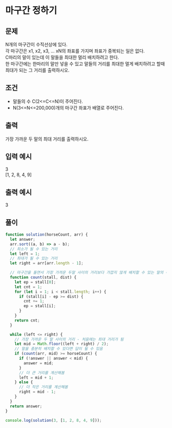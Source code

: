 # 마구간 정하기

## 문제

N개의 마구간이 수직선상에 있다.<br>
각 마구간은 x1, x2, x3, ... xN의 좌표를 가지며 좌표가 중복되는 일은 없다.<br>
C마리의 말이 있는데 이 말들을 최대한 멀리 배치하려고 한다.<br>
한 마구간에는 한마리의 말만 넣을 수 있고 말들의 거리를 최대한 멀게 배치하려고 할때 최대가 되는 그 거리를 출력하시오.


## 조건

- 말들의 수 C(2<=C<=N)이 주어진다.
- N(3<=N<=200,000)개의 마구간 좌표가 배열로 주어진다.

## 출력

가장 가까운 두 말의 최대 거리를 출력하시오.

## 입력 예시

3<br>
[1, 2, 8, 4, 9]

## 출력 예시

3

## 풀이

```js
function solution(horseCount, arr) {
  let answer;
  arr.sort((a, b) => a - b);
  // 최소가 될 수 있는 거리
  let left = 1;
  // 최대가 될 수 있는 거리
  let right = arr[arr.length - 1];

  // 마구간을 돌면서 가장 가까운 두말 사이의 거리보다 가깝지 않게 배치할 수 있는 말의 수 를 구함
  function count(stall, dist) {
    let ep = stall[0];
    let cnt = 1;
    for (let i = 1; i < stall.length; i++) {
      if (stall[i] - ep >= dist) {
        cnt += 1;
        ep = stall[i];
      }
    }
    return cnt;
  }

  while (left <= right) {
    // 가장 가까운 두 말 사이의 거리 - 처음에는 최대 거리가 됨
    let mid = Math.floor((left + right) / 2);
    // 말을 충분히 배치할 수 있다면 답이 될 수 있음
    if (count(arr, mid) >= horseCount) {
      if (!answer || answer < mid) {
        answer = mid;
      }
      // 더 큰 거리를 계산해봄
      left = mid + 1;
    } else {
      // 더 작은 거리를 계산해봄
      right = mid - 1;
    }
  }
  return answer;
}

console.log(solution(3, [1, 2, 8, 4, 9]));
```
